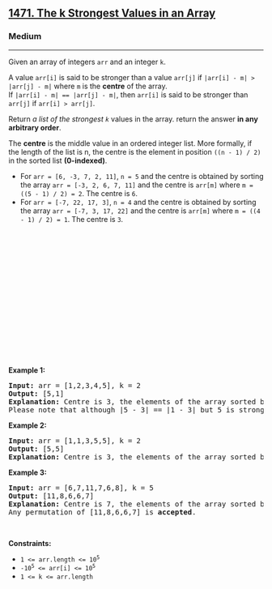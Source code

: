 <h2><a href="https://leetcode.com/problems/the-k-strongest-values-in-an-array">1471. The k Strongest Values in an Array</a></h2><h3>Medium</h3><hr><p>Given an array of integers <code>arr</code> and an integer <code>k</code>.</p>

<p>A value <code>arr[i]</code> is said to be stronger than a value <code>arr[j]</code> if <code>|arr[i] - m| &gt; |arr[j] - m|</code> where <code>m</code> is the <strong>centre</strong> of the array.<br />
If <code>|arr[i] - m| == |arr[j] - m|</code>, then <code>arr[i]</code> is said to be stronger than <code>arr[j]</code> if <code>arr[i] &gt; arr[j]</code>.</p>

<p>Return <em>a list of the strongest <code>k</code></em> values in the array. return the answer <strong>in any arbitrary order</strong>.</p>

<p>The <strong>centre</strong> is the middle value in an ordered integer list. More formally, if the length of the list is n, the centre is the element in position <code>((n - 1) / 2)</code> in the sorted list <strong>(0-indexed)</strong>.</p>

<ul>
	<li>For <code>arr = [6, -3, 7, 2, 11]</code>, <code>n = 5</code> and the centre is obtained by sorting the array <code>arr = [-3, 2, 6, 7, 11]</code> and the centre is <code>arr[m]</code> where <code>m = ((5 - 1) / 2) = 2</code>. The centre is <code>6</code>.</li>
	<li>For <code>arr = [-7, 22, 17,&thinsp;3]</code>, <code>n = 4</code> and the centre is obtained by sorting the array <code>arr = [-7, 3, 17, 22]</code> and the centre is <code>arr[m]</code> where <code>m = ((4 - 1) / 2) = 1</code>. The centre is <code>3</code>.</li>
</ul>

<div class="simple-translate-system-theme" id="simple-translate">
<div>
<div class="simple-translate-button isShow" style="background-image: url(&quot;moz-extension://8a9ffb6b-7e69-4e93-aae1-436a1448eff6/icons/512.png&quot;); height: 22px; width: 22px; top: 266px; left: 381px;">&nbsp;</div>

<div class="simple-translate-panel " style="width: 300px; height: 200px; top: 0px; left: 0px; font-size: 13px;">
<div class="simple-translate-result-wrapper" style="overflow: hidden;">
<div class="simple-translate-move" draggable="true">&nbsp;</div>

<div class="simple-translate-result-contents">
<p class="simple-translate-result" dir="auto">&nbsp;</p>

<p class="simple-translate-candidate" dir="auto">&nbsp;</p>
</div>
</div>
</div>
</div>
</div>

<p>&nbsp;</p>
<p><strong class="example">Example 1:</strong></p>

<pre>
<strong>Input:</strong> arr = [1,2,3,4,5], k = 2
<strong>Output:</strong> [5,1]
<strong>Explanation:</strong> Centre is 3, the elements of the array sorted by the strongest are [5,1,4,2,3]. The strongest 2 elements are [5, 1]. [1, 5] is also <strong>accepted</strong> answer.
Please note that although |5 - 3| == |1 - 3| but 5 is stronger than 1 because 5 &gt; 1.
</pre>

<p><strong class="example">Example 2:</strong></p>

<pre>
<strong>Input:</strong> arr = [1,1,3,5,5], k = 2
<strong>Output:</strong> [5,5]
<strong>Explanation:</strong> Centre is 3, the elements of the array sorted by the strongest are [5,5,1,1,3]. The strongest 2 elements are [5, 5].
</pre>

<p><strong class="example">Example 3:</strong></p>

<pre>
<strong>Input:</strong> arr = [6,7,11,7,6,8], k = 5
<strong>Output:</strong> [11,8,6,6,7]
<strong>Explanation:</strong> Centre is 7, the elements of the array sorted by the strongest are [11,8,6,6,7,7].
Any permutation of [11,8,6,6,7] is <strong>accepted</strong>.
</pre>

<p>&nbsp;</p>
<p><strong>Constraints:</strong></p>

<ul>
	<li><code>1 &lt;= arr.length &lt;= 10<sup>5</sup></code></li>
	<li><code>-10<sup>5</sup> &lt;= arr[i] &lt;= 10<sup>5</sup></code></li>
	<li><code>1 &lt;= k &lt;= arr.length</code></li>
</ul>

